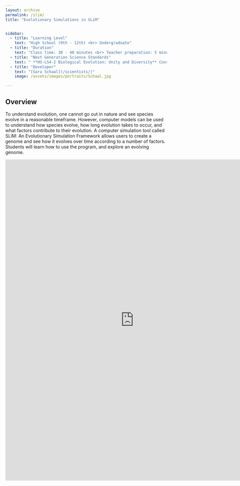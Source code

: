 ```yaml
---
layout: archive
permalink: /slim/
title: "Evolutionary Simulations in SLiM"


sidebar:
  - title: "Learning Level"
    text: "High School (9th - 12th) <br> Undergraduate"
  - title: "Duration"
    text: "Class time: 30 - 40 minutes <br> Teacher preparation: 5 minutes"
  - title: "Next Generation Science Standards"
    text: " **HS-LS4-2 Biological Evolution: Unity and Diversity** Construct an explanation based on evidence that the process of evolution primarily results from four factors: (1) the potential for a species to increase in number, (2) the heritable genetic variation of individuals in a species due to mutation and sexual repro-duction, (3) competition for limited resources, and (4) the proliferation of those organisms that are better able to survive and reproduce in the environment. <br> **HS-LS2-2 Ecosystems: Interactions, Energy, and Dynamics** Use mathematical representations to support and revise explanations based on evidence about factors affecting biodiversity and populations in ecosystems of different scales."
  - title: "Developer"
    text: "[Sara Schaal](/scientists/)"
    image: /assets/images/portraits/Schaal.jpg

---
```


## Overview 

To understand evolution, one cannot go out in nature and see species evolve in a reasonable timeframe. However, computer models can be used to understand how species evolve, how long evolution takes to occur, and what factors contribute to their evolution. A computer simulation tool called SLiM: An Evolutionary Simulation Framework allows users to create a genome and see how it evolves over time according to a number of factors. Students will learn how to use the program, and explore an evolving genome.
 
<embed src="https://drive.google.com/viewerng/
viewer?embedded=true&url=https://raw.githubusercontent.com/EvolutionWorkshop/EvolutionWorkshop.github.io/master/assets/activityPDF/evolutionarySLiMActivity.pdf" width="800" height="1000">
